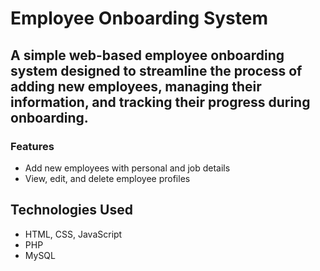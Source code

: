 # Employee Onboarding System

## A simple web-based employee onboarding system designed to streamline the process of adding new employees, managing their information, and tracking their progress during onboarding.

###  Features
- Add new employees with personal and job details
- View, edit, and delete employee profiles

## Technologies Used
- HTML, CSS, JavaScript
- PHP 
- MySQL

